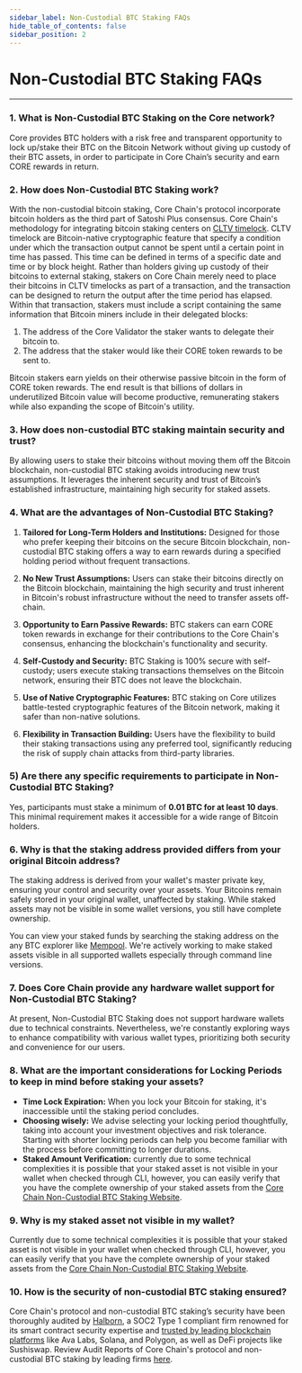 ```yaml
---
sidebar_label: Non-Custodial BTC Staking FAQs
hide_table_of_contents: false
sidebar_position: 2
---
```


# Non-Custodial BTC Staking FAQs

---

### 1. What is Non-Custodial BTC Staking on the Core network?

Core provides BTC holders with a risk free and transparent opportunity to lock up/stake their BTC on the Bitcoin Network without giving up custody of their BTC assets, in order to participate in Core Chain’s security and earn CORE rewards in return.

### 2. How does Non-Custodial BTC Staking work?

With the non-custodial bitcoin staking, Core Chain's protocol incorporate bitcoin holders as the third part of Satoshi Plus consensus. Core Chain's methodology for integrating bitcoin staking centers on [CLTV timelock](https://en.bitcoin.it/wiki/Timelock#CheckLockTimeVerify). CLTV timelock are Bitcoin-native cryptographic feature that specify a condition under which the transaction output cannot be spent until a certain point in time has passed. This time can be defined in terms of a specific date and time or by block height. Rather than holders giving up custody of their bitcoins to external staking, stakers on Core Chain merely need to place their bitcoins in CLTV timelocks as part of a transaction, and the transaction can be designed to return the output after the time period has elapsed. Within that transaction, stakers must include a script containing the same information that Bitcoin miners include in their delegated blocks:

1. The address of the Core Validator the staker wants to delegate their bitcoin to.
2. The address that the staker would like their CORE token rewards to be sent to.

Bitcoin stakers earn yields on their otherwise passive bitcoin in the form of CORE token rewards. The end result is that billions of dollars in underutilized Bitcoin value will become productive, remunerating stakers while also expanding the scope of Bitcoin's utility.

### 3. How does non-custodial BTC staking maintain security and trust?

By allowing users to stake their bitcoins without moving them off the Bitcoin blockchain, non-custodial BTC staking avoids introducing new trust assumptions. It leverages the inherent security and trust of Bitcoin’s established infrastructure, maintaining high security for staked assets.

### 4. What are the advantages of Non-Custodial BTC Staking?

1. **Tailored for Long-Term Holders and Institutions:** Designed for those who prefer keeping their bitcoins on the secure Bitcoin blockchain, non-custodial BTC staking offers a way to earn rewards during a specified holding period without frequent transactions.

2. **No New Trust Assumptions:** Users can stake their bitcoins directly on the Bitcoin blockchain, maintaining the high security and trust inherent in Bitcoin's robust infrastructure without the need to transfer assets off-chain.

3. **Opportunity to Earn Passive Rewards:** BTC stakers can earn CORE token rewards in exchange for their contributions to the Core Chain's consensus, enhancing the blockchain's functionality and security.

4. **Self-Custody and Security:** BTC Staking is 100% secure with self-custody; users execute staking transactions themselves on the Bitcoin network, ensuring their BTC does not leave the blockchain.

5. **Use of Native Cryptographic Features:** BTC staking on Core utilizes battle-tested cryptographic features of the Bitcoin network, making it safer than non-native solutions.

6. **Flexibility in Transaction Building:** Users have the flexibility to build their staking transactions using any preferred tool, significantly reducing the risk of supply chain attacks from third-party libraries.

### 5) Are there any specific requirements to participate in Non-Custodial BTC Staking?

Yes, participants must stake a minimum of **0.01 BTC for at least 10 days**. This minimal requirement makes it accessible for a wide range of Bitcoin holders.

### 6. Why is that the staking address provided differs from your original Bitcoin address?

The staking address is derived from your wallet's master private key, ensuring your control and security over your assets. Your Bitcoins remain safely stored in your original wallet, unaffected by staking. While staked assets may not be visible in some wallet versions, you still have complete ownership.

You can view your staked funds by searching the staking address on the any BTC explorer like [Mempool](https://mempool.space/). We're actively working to make staked assets visible in all supported wallets especially through command line versions.

### 7. Does Core Chain provide any hardware wallet support for Non-Custodial BTC Staking?

At present, Non-Custodial BTC Staking does not support hardware wallets due to technical constraints. Nevertheless, we're constantly exploring ways to enhance compatibility with various wallet types, prioritizing both security and convenience for our users.

### 8. What are the important considerations for Locking Periods to keep in mind before staking your assets?

- **Time Lock Expiration:** When you lock your Bitcoin for staking, it's inaccessible until the staking period concludes.
- **Choosing wisely:** We advise selecting your locking period thoughtfully, taking into account your investment objectives and risk tolerance. Starting with shorter locking periods can help you become familiar with the process before committing to longer durations.
- **Staked Amount Verification:** currently due to some technical complexities it is possible that your staked asset is not visible in your wallet when checked through CLI, however, you can easily verify that you have the complete ownership of your staked assets from the [Core Chain Non-Custodial BTC Staking Website](https://stake.coredao.org/).

### 9. Why is my staked asset not visible in my wallet?

Currently due to some technical complexities it is possible that your staked asset is not visible in your wallet when checked through CLI, however, you can easily verify that you have the complete ownership of your staked assets from the [Core Chain Non-Custodial BTC Staking Website](https://stake.coredao.org/).

### 10. How is the security of non-custodial BTC staking ensured?

Core Chain's protocol and non-custodial BTC staking’s security have been thoroughly audited by [Halborn](https://www.halborn.com/), a SOC2 Type 1 compliant firm renowned for its smart contract security expertise and [trusted by leading blockchain platforms](https://www.halborn.com/about/who-trusts-us) like Ava Labs, Solana, and Polygon, as well as DeFi projects like Sushiswap. Review Audit Reports of Core Chain's protocol and non-custodial BTC staking by leading firms [here](../Learn/audit.md).
